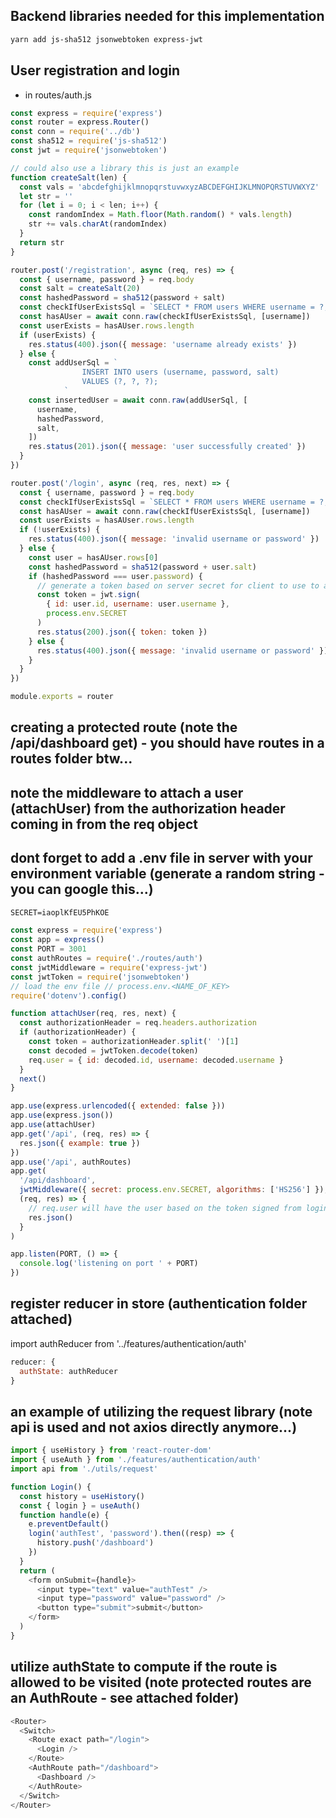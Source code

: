 ## Backend libraries needed for this implementation

```bash
yarn add js-sha512 jsonwebtoken express-jwt
```

## User registration and login

- in routes/auth.js

```js
const express = require('express')
const router = express.Router()
const conn = require('../db')
const sha512 = require('js-sha512')
const jwt = require('jsonwebtoken')

// could also use a library this is just an example
function createSalt(len) {
  const vals = 'abcdefghijklmnopqrstuvwxyzABCDEFGHIJKLMNOPQRSTUVWXYZ'
  let str = ''
  for (let i = 0; i < len; i++) {
    const randomIndex = Math.floor(Math.random() * vals.length)
    str += vals.charAt(randomIndex)
  }
  return str
}

router.post('/registration', async (req, res) => {
  const { username, password } = req.body
  const salt = createSalt(20)
  const hashedPassword = sha512(password + salt)
  const checkIfUserExistsSql = `SELECT * FROM users WHERE username = ?;`
  const hasAUser = await conn.raw(checkIfUserExistsSql, [username])
  const userExists = hasAUser.rows.length
  if (userExists) {
    res.status(400).json({ message: 'username already exists' })
  } else {
    const addUserSql = `
                INSERT INTO users (username, password, salt)
                VALUES (?, ?, ?);
            `
    const insertedUser = await conn.raw(addUserSql, [
      username,
      hashedPassword,
      salt,
    ])
    res.status(201).json({ message: 'user successfully created' })
  }
})

router.post('/login', async (req, res, next) => {
  const { username, password } = req.body
  const checkIfUserExistsSql = `SELECT * FROM users WHERE username = ?;`
  const hasAUser = await conn.raw(checkIfUserExistsSql, [username])
  const userExists = hasAUser.rows.length
  if (!userExists) {
    res.status(400).json({ message: 'invalid username or password' })
  } else {
    const user = hasAUser.rows[0]
    const hashedPassword = sha512(password + user.salt)
    if (hashedPassword === user.password) {
      // generate a token based on server secret for client to use to authenticate
      const token = jwt.sign(
        { id: user.id, username: user.username },
        process.env.SECRET
      )
      res.status(200).json({ token: token })
    } else {
      res.status(400).json({ message: 'invalid username or password' })
    }
  }
})

module.exports = router
```

## creating a protected route (note the /api/dashboard get) - you should have routes in a routes folder btw...

## note the middleware to attach a user (attachUser) from the authorization header coming in from the req object

## dont forget to add a .env file in server with your environment variable (generate a random string - you can google this...)

```txt
SECRET=iaoplKfEU5PhKOE
```

```js
const express = require('express')
const app = express()
const PORT = 3001
const authRoutes = require('./routes/auth')
const jwtMiddleware = require('express-jwt')
const jwtToken = require('jsonwebtoken')
// load the env file // process.env.<NAME_OF_KEY>
require('dotenv').config()

function attachUser(req, res, next) {
  const authorizationHeader = req.headers.authorization
  if (authorizationHeader) {
    const token = authorizationHeader.split(' ')[1]
    const decoded = jwtToken.decode(token)
    req.user = { id: decoded.id, username: decoded.username }
  }
  next()
}

app.use(express.urlencoded({ extended: false }))
app.use(express.json())
app.use(attachUser)
app.get('/api', (req, res) => {
  res.json({ example: true })
})
app.use('/api', authRoutes)
app.get(
  '/api/dashboard',
  jwtMiddleware({ secret: process.env.SECRET, algorithms: ['HS256'] }),
  (req, res) => {
    // req.user will have the user based on the token signed from login
    res.json()
  }
)

app.listen(PORT, () => {
  console.log('listening on port ' + PORT)
})
```

## register reducer in store (authentication folder attached)

import authReducer from '../features/authentication/auth'

```js
reducer: {
  authState: authReducer
}
```

## an example of utilizing the request library (note api is used and not axios directly anymore...)

```js
import { useHistory } from 'react-router-dom'
import { useAuth } from './features/authentication/auth'
import api from './utils/request'

function Login() {
  const history = useHistory()
  const { login } = useAuth()
  function handle(e) {
    e.preventDefault()
    login('authTest', 'password').then((resp) => {
      history.push('/dashboard')
    })
  }
  return (
    <form onSubmit={handle}>
      <input type="text" value="authTest" />
      <input type="password" value="password" />
      <button type="submit">submit</button>
    </form>
  )
}
```

## utilize authState to compute if the route is allowed to be visited (note protected routes are an AuthRoute - see attached folder)

```js
<Router>
  <Switch>
    <Route exact path="/login">
      <Login />
    </Route>
    <AuthRoute path="/dashboard">
      <Dashboard />
    </AuthRoute>
  </Switch>
</Router>
```
